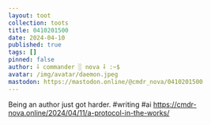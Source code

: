 ```yaml
---
layout: toot
collection: toots
title: 0410201500
date: 2024-04-10
published: true
tags: []
pinned: false
author: ⸸ commander ░ nova ⸸ :~$
avatar: /img/avatar/daemon.jpeg
mastodon: https://mastodon.online/@cmdr_nova/0410201500
---
```


Being an author just got harder. #writing #ai https://cmdr-nova.online/2024/04/11/a-protocol-in-the-works/
